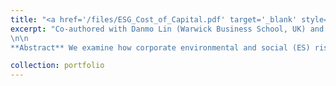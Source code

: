 ```yaml
---
title: "<a href='/files/ESG_Cost_of_Capital.pdf' target='_blank' style='color:rgb(0, 140, 191);'>The Spillover of Corporate ES on Cost of Debt</a>  (<em>R&amp;R at Management Science</em>)"
excerpt: "Co-authored with Danmo Lin (Warwick Business School, UK) and Siti Farida (Birmingham Business School, UK). [SSRN link here](https://papers.ssrn.com/sol3/papers.cfm?abstract_id=4988359)
\n\n
**Abstract** We examine how corporate environmental and social (ES) risks influence the bank loan costs of peer firms. Utilizing a regression discontinuity approach based on shareholder votes on ES-related proposals in U.S. public companies from 2005 to 2021, we find that the approval of these proposals leads to an average 38 basis-point increase in peer firms' loan costs over the following year. This effect is more pronounced when the proposal is more salient for banks, and when peers have higher ex-ante ES risk and weaker bargaining power. Surprisingly, we find that the spillover is primarily driven by banks with less expertise or weaker ex-ante incentives to price ES risks. These findings suggest that corporate ES risks extend beyond individual firms and influence the loan costs of broader peer borrowers by shaping banks' loan pricing practices."

collection: portfolio
---
```


